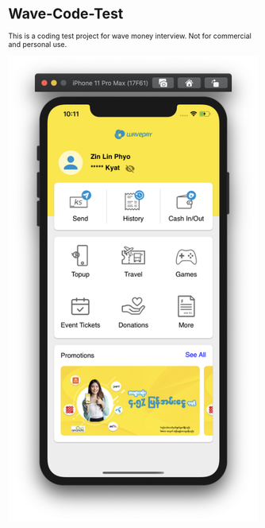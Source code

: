# Wave-Code-Test
This is a coding test project for wave money interview. Not for commercial and personal use.

![alt text](https://github.com/zinlinphyo/Wave-Code-Test/blob/master/Screenshots/Screen%20Shot%202020-06-12%20at%2010.11.40%20AM.png)

